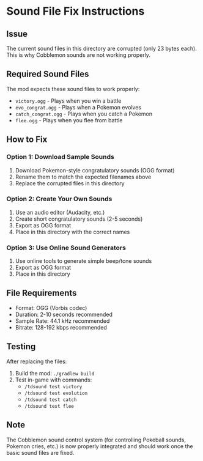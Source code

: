 # Sound File Fix Instructions

## Issue
The current sound files in this directory are corrupted (only 23 bytes each). This is why Cobblemon sounds are not working properly.

## Required Sound Files
The mod expects these sound files to work properly:
- `victory.ogg` - Plays when you win a battle
- `evo_congrat.ogg` - Plays when a Pokemon evolves
- `catch_congrat.ogg` - Plays when you catch a Pokemon
- `flee.ogg` - Plays when you flee from battle

## How to Fix

### Option 1: Download Sample Sounds
1. Download Pokemon-style congratulatory sounds (OGG format)
2. Rename them to match the expected filenames above
3. Replace the corrupted files in this directory

### Option 2: Create Your Own Sounds
1. Use an audio editor (Audacity, etc.)
2. Create short congratulatory sounds (2-5 seconds)
3. Export as OGG format
4. Place in this directory with the correct names

### Option 3: Use Online Sound Generators
1. Use online tools to generate simple beep/tone sounds
2. Export as OGG format
3. Place in this directory

## File Requirements
- Format: OGG (Vorbis codec)
- Duration: 2-10 seconds recommended
- Sample Rate: 44.1 kHz recommended
- Bitrate: 128-192 kbps recommended

## Testing
After replacing the files:
1. Build the mod: `./gradlew build`
2. Test in-game with commands:
   - `/tdsound test victory`
   - `/tdsound test evolution`
   - `/tdsound test catch`
   - `/tdsound test flee`

## Note
The Cobblemon sound control system (for controlling Pokeball sounds, Pokemon cries, etc.) is now properly integrated and should work once the basic sound files are fixed.